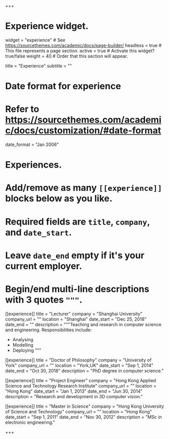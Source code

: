 +++
# Experience widget.
widget = "experience"  # See https://sourcethemes.com/academic/docs/page-builder/
headless = true  # This file represents a page section.
active = true  # Activate this widget? true/false
weight = 40  # Order that this section will appear.

title = "Experience"
subtitle = ""

# Date format for experience
#   Refer to https://sourcethemes.com/academic/docs/customization/#date-format
date_format = "Jan 2006"

# Experiences.
#   Add/remove as many `[[experience]]` blocks below as you like.
#   Required fields are `title`, `company`, and `date_start`.
#   Leave `date_end` empty if it's your current employer.
#   Begin/end multi-line descriptions with 3 quotes `"""`.
[[experience]]
  title = "Lecturer"
  company = "Shanghai University"
  company_url = ""
  location = "Shanghai"
  date_start = "Dec 25, 2018"
  date_end = ""
  description = """Teaching and research in computer science and engineering.
  Responsibilities include:
  
  * Analysing
  * Modelling
  * Deploying
  """

[[experience]]
  title = "Doctor of Philosophy"
  company = "University of York"
  company_url = ""
  location = "York,UK"
  date_start = "Sep 1, 2014"
  date_end = "Oct 30, 2018"
  description = "PhD degree in computer science."

[[experience]]
  title = "Project Engineer"
  company = "Hong Kong Applied Science and Technology Research Institute"
  company_url = ""
  location = "Hong Kong"
  date_start = "Jan 1, 2013"
  date_end = "Jun 30, 2014"
  description = "Research and development in 3D computer vision."
    
 [[experience]]
  title = "Master in Science"
  company = "Hong Kong University of Science and Technology"
  company_url = ""
  location = "Hong Kong"
  date_start = "Sep 1, 2011"
  date_end = "Nov 30, 2012"
  description = "MSc in electronic engineering."
  
+++
